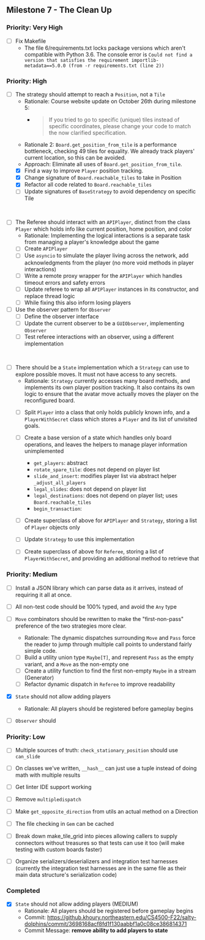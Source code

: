 ## Milestone 7 - The Clean Up

### Priority: Very High

- [ ] Fix Makefile
  - The file 6/requirements.txt locks package versions which aren't compatible with
    Python 3.6. The console error is `Could not find a version that satisfies the requirement importlib-metadata==5.0.0 (from -r requirements.txt (line 2))`

### Priority: High

- [ ] The strategy should attempt to reach a `Position`, not a `Tile`
  - Rationale: Course website update on October 26th during milestone 5:
    - > If you tried to go to specific (unique) tiles instead of specific coordinates, please change your code to match the now clarified specification.
  - Rationale 2: `Board.get_position_from_tile` is a performance bottleneck, checking 49
    tiles for equality. We already track players' current location, so this can be avoided.
  - Approach: Eliminate all uses of `Board.get_position_from_tile`.
  - [x] Find a way to improve `Player` position tracking.
  - [x] Change signature of `Board.reachable_tiles` to take in Position
  - [x] Refactor all code related to `Board.reachable_tiles`
  - [ ] Update signatures of `BaseStrategy` to avoid dependency on specific Tile

&nbsp;

- [ ] The Referee should interact with an `APIPlayer`, distinct from the class `Player` which holds info like current position, home position, and color
  - Rationale: Implementing the logical interactions is a separate task from managing a player's knowledge about the game
  - [ ] Create `APIPlayer`
  - [ ] Use `asyncio` to simulate the player living across the network, add acknowledgments from the player (no more void methods in player interactions)
  - [ ] Write a remote proxy wrapper for the `APIPlayer` which handles timeout errors and safety errors
  - [ ] Update referee to wrap all `APIPlayer` instances in its constructor, and replace thread logic
  - [ ] While fixing this also inform losing players

- [ ] Use the observer pattern for `Observer`
  - [ ] Define the observer interface
  - [ ] Update the current observer to be a `GUIObserver`, implementing `Observer`
  - [ ] Test referee interactions with an observer, using a different implementation

&nbsp;

- [ ] There should be a `State` implementation which a `Strategy` can use to explore possible moves. It must not have access to any secrets.
  - Rationale: `Strategy` currently accesses many board methods, and implements its own player position tracking. It also contains its own logic to ensure that the avatar move actually moves the player on the reconfigured board.
  - [ ] Split `Player` into a class that only holds publicly known info, and a `PlayerWithSecret` class which stores a `Player` and its list of unvisited goals.
  - [ ] Create a base version of a state which handles only board operations, and leaves the helpers to manage player information unimplemented
    - `get_players`: abstract
    - `rotate_spare_tile`: does not depend on player list
    - `slide_and_insert`: modifies player list via abstract helper `_adjust_all_players`
    - `legal_slides`: does not depend on player list
    - `legal_destinations`: does not depend on player list; uses `Board.reachable_tiles`
    - `begin_transaction`: 
  - [ ] Create superclass of above for `APIPlayer` and `Strategy`, storing a list of `Player` objects only
  - [ ] Update `Strategy` to use this implementation
  - [ ] Create superclass of above for `Referee`, storing a list of `PlayerWithSecret`, and providing an additional method to retrieve that


### Priority: Medium

- [ ] Install a JSON library which can parse data as it arrives, instead of requiring it all at once.

- [ ] All non-test code should be 100% typed, and avoid the `Any` type

- [ ] `Move` combinators should be rewritten to make the "first-non-pass" preference of the two strategies more clear.
  - Rationale: The dynamic dispatches surrounding `Move` and `Pass` force the reader to jump through multiple call points to understand fairly simple code.
  - [ ] Build a utility union type `Maybe[T]`, and represent `Pass` as the empty variant, and a `Move` as the non-empty one
  - [ ] Create a utility function to find the first non-empty `Maybe` in a stream (Generator)
  - [ ] Refactor dynamic dispatch in `Referee` to improve readability

- [x] `State` should not allow adding players
  - Rationale: All players should be registered before gameplay begins

- [ ] `Observer` should 

### Priority: Low

- [ ] Multiple sources of truth: `check_stationary_position` should use `can_slide`
- [ ] On classes we've written, `__hash__` can just use a tuple instead of doing math with multiple results
- [ ] Get linter IDE support working
- [ ] Remove `multipledispatch`
- [ ] Make `get_opposite_direction` from utils an actual method on a Direction
- [ ] The file checking in `Gem` can be cached
- [ ] Break down make_tile_grid into pieces allowing callers to supply connectors without treasures so that tests can use it too (will make testing with custom boards faster) 
- [ ] Organize serializers/deserializers and integration test harnesses (currently the integration test harnesses are
in the same file as their main data structure's serialization code)


### Completed

- [x] `State` should not allow adding players (MEDIUM)
  - Rationale: All players should be registered before gameplay begins
  - Commit: https://github.khoury.northeastern.edu/CS4500-F22/salty-dolphins/commit/3698168acf8fd1f130aabbf1a0c08ce386814371
  - Commit Message: **remove ability to add players to state**